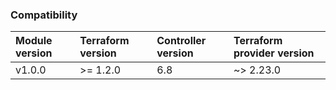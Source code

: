 ### Compatibility
Module version | Terraform version | Controller version | Terraform provider version
:--- | :--- | :--- | :---
v1.0.0 | >= 1.2.0 | 6.8 | ~> 2.23.0
